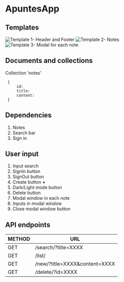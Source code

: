 # ApuntesApp

## Templates

![Template 1- Header and Footer](ApuntesApp/templates/TEMPLATE1.png)
![Template 2- Notes](ApuntesApp/templates/TEMPLATE1.png)
![Template 3- Modal for each note](ApuntesApp/templates/TEMPLATE1.png)

## Documents and collections

Collection 'notes'

   ```
    {
        id:
        title:
        content:
    }
   ```

## Dependencies

1. Notes
2. Search bar
3. Sign in

## User input

1. Input search
2. SignIn button
3. SignOut button
4. Create button **+**
5. Dark/Light mode button
6. Delete button
7. Modal window in each note
8. Inputs in modal window
9. Close modal window button

## API endpoints

METHOD  | URL
--------| --------
  GET   | /search/?title=XXXX
  GET   | /list/
  GET   | /new/?title=XXXX&content=XXXX
  GET   | /delete/?id=XXXX
